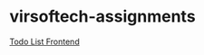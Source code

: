 # virsoftech-assignments

<a href="https://github.com/santoshy1101/Todo-List">Todo List Frontend</a>
